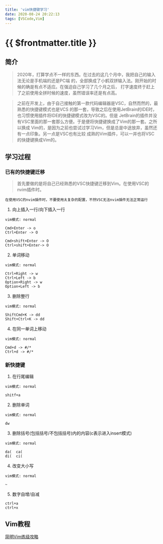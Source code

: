 ```yaml
---
title: 'vim快捷键学习'
date: 2020-08-24 20:22:13
tags: [VSCode,Vim]
---
```

# {{ $frontmatter.title }}

## 简介
> 2020年，打算学点不一样的东西。在过去的这几个月中，我把自己的输入法无论是手机端的还是PC端
> 的，全部换成了小鹤双拼输入法。刚开始的时候的确是有点不适应。在强迫自己学习了几个月之后，
> 打字速度终于赶上了之前使用全拼时候的速度，虽然错误率还是有点高。


> 之前在开发上，由于自己接触的第一款代码编辑器是VSC，自然而然的，最熟悉的快捷键模式也是VCS
> 的那一套，导致之后在使用JetBrain的IDE时，也习惯使用插件将IDE的快捷键模式改为VSC的。但是
> JetBrain的插件并没有VSC里面的那一套那么方便。于是便将快捷键换成了Vim的那一套。之所以换成
> Vim的，是因为之前也尝试过学习Vim，但是总是中途放弃，虽然还有一点印象。另一点是VSC也有比较
> 成熟的Vim插件，可以一并也将VSC的快捷键换成Vim的。

## 学习过程
### 已有的快捷键迁移
> 首先要做的是将自己已经熟悉的VSC快捷键迁移到Vim。在使用VSC的nvim插件时。 

    在使用VSC的nvim插件时，不要使用太复杂的配置，不然VSC无法nvim插件无法正常运行

1. 向上插入一行/向下插入一行
```
vim模式: normal

Cmd+Enter -> o
Ctrl+Enter -> O

Cmd+shift+Enter -> O
Ctrl+shift+Enter-> O
```
2. 单词移动
```
vim模式: normal

Ctrl+Right -> w
Ctrl+Left -> b
Option+Right -> w
Option+Left -> b
```
3. 删除整行
```
vim模式: normal

ShiftCmd+K -> dd
Shift+Ctrl+K -> dd
```
4. 在同一单词上移动
```
vim模式: normal

Cmd+d -> #/*
Ctrl+d -> #/*
```
### 新快捷键
1. 在行尾编辑
```
vim模式: normal

shitf+a
```
2. 删除单词
```
vim模式: normal

dw
```
3. 删除括号(包括括号/不包括括号)内的内容(c表示进入insert模式)
```
vim模式: normal

da(  ca(
di(  ci(
```
4. 改变大小写
```
vim模式: normal

~
```
5. 数字自增/自减
```
ctrl+a
ctrl+x
```

## Vim教程
[简明Vim练级攻略](https://coolshell.cn/articles/5426.html)